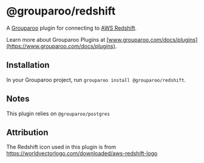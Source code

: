 # @grouparoo/redshift

A [Grouparoo](https://www.grouparoo.com) plugin for connecting to [AWS Redshift](https://aws.amazon.com/redshift/).

Learn more about Grouparoo Plugins at [www.grouparoo.com/docs/plugins](https://www.grouparoo.com/docs/plugins).

## Installation

In your Grouparoo project, run `grouparoo install @grouparoo/redshift`.

## Notes

This plugin relies on `@grouparoo/postgres`

## Attribution

The Redshift icon used in this plugin is from https://worldvectorlogo.com/downloaded/aws-redshift-logo
